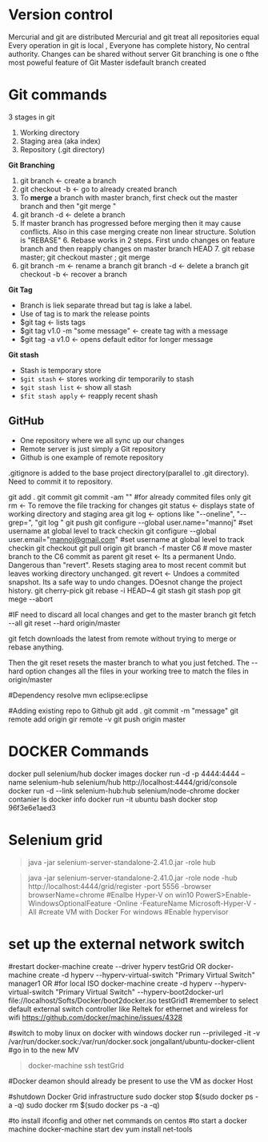 # Version control
Mercurial and git are distributed
Mercurial and git treat all repositories equal
Every operation in git is local , Everyone has complete history, No central authority.
Changes can be shared without server
Git branching is one o fthe most poweful feature of Git
Master isdefault branch created



# Git commands

3 stages in git
  1. Working directory
  2. Staging area (aka index)
  3. Repository (.git directory)

**Git Branching**
  1. git branch <branch name> <- create a branch
  2. git checkout -b <branch name> <- go to already created branch
  3. To **merge** a branch with master branch, first check out the master branch and then "git merge <branch name>"
  4. git branch -d <branch name> <- delete a branch
  5. If master branch has progressed before merging then it may cause conflicts. Also in this case merging create non linear structure. Solution is "REBASE"
                                    6. Rebase works in 2 steps. First undo changes on feature branch and then reapply changes on master branch HEAD
                                    7. git rebase master; git checkout master ; git merge <branch name>
  8. git branch -m <old branch> <new branch> <- rename a branch
  git branch -d <branch name> <- delete a branch
  git checkout -b <branch name> <sha> <- recover a branch
  
**Git Tag**
   - Branch is liek separate thread but tag is lake a label.
   - Use of tag is to mark the release points
   - $git tag <- lists tags
   - $git tag v1.0 -m "some message" <- create tag with a message
   - $git tag -a v1.0 <- opens default editor for longer message
   
 **Git stash**
  - Stash is temporary store
  - ```$git stash``` <- stores working dir temporarily to stash
  - ```$git stash list``` <- show all stash
  - ```$fit stash apply``` <- reapply recent shash
                                    
## GitHub   
- One repository where we all sync up our changes
- Remote server is just simply a Git repository
- Github is one example of remote repository
  

.gitignore is added to the base project directory(parallel to .git directory). Need to commit it to repository.

git add .
git commit
git commit -am "<message>" #for already commited files only
git rm <- To remove the file tracking  for changes
git status <- displays state of working directory and staging area
git log <- options like "--oneline", "--grep=<pattern>", "git log <file>"
git push
git configure --global user.name="mannoj" #set username at global level to track checkin
git configure --global user.email="mannoj@gmail.com" #set username at global level to track checkin
git checkout <branchname>
git pull origin 
git branch -f master C6 # move master branch to the C6 commit as parent
git reset <- Its a permanent Undo. Dangerous than "revert". Resets staging area to most recent commit but leaves working directory unchanged.
git revert <- Undoes a commited snapshot. Its a safe way to undo changes. DOesnot change the project history.
git cherry-pick <commits>
git rebase -i HEAD~4
git stash
git stash pop
git mege --abort

#IF need to discard all local changes and get to the master branch
git fetch --all
git reset --hard origin/master

git fetch downloads the latest from remote without trying to merge or rebase anything.

Then the git reset resets the master branch to what you just fetched. The --hard option changes all the files in your working tree to match the files in origin/master

#Dependency resolve
mvn eclipse:eclipse

#Adding existing repo to Github
git add .
git commit -m "message"
git remote add origin <repository URL>
gir remote -v
git push origin master


# DOCKER Commands
docker pull selenium/hub
docker images
docker run -d -p 4444:4444 –name selenium-hub selenium/hub
http://localhost:4444/grid/console
docker run -d --link selenium-hub:hub selenium/node-chrome
docker contanier ls
docker info
docker run -it ubuntu bash
docker stop 96f3e6e1aed3

# Selenium grid
>java -jar selenium-server-standalone-2.41.0.jar -role hub

>java -jar selenium-server-standalone-2.41.0.jar -role node -hub
http://localhost:4444/grid/register -port 5556 -browser browserName=chrome
#Enalbe Hyper-V on win10
PowerS>Enable-WindowsOptionalFeature -Online -FeatureName Microsoft-Hyper-V -All
#create VM with Docker For windows
#Enable hypervisor 
# set up the external network switch
#restart
docker-machine create --driver hyperv testGrid
OR
docker-machine create -d hyperv --hyperv-virtual-switch "Primary Virtual Switch" manager1
OR #for local ISO
docker-machine create -d hyperv --hyperv-virtual-switch "Primary Virtual Switch" --hyperv-boot2docker-url file://localhost/Softs/Docker/boot2docker.iso testGrid1
#remember to select default external switch controller like Reltek for ethernet and wireless for wifi https://github.com/docker/machine/issues/4328

#switch to moby linux on docker with windows
docker run --privileged -it -v /var/run/docker.sock:/var/run/docker.sock jongallant/ubuntu-docker-client 
#go in to the new MV
>docker-machine ssh testGrid

#Docker deamon should already be present to use the VM as docker Host

#shutdown Docker Grid infrastructure
sudo docker stop $(sudo docker ps -a -q)
sudo docker rm $(sudo docker ps -a -q)

#to install ifconfig and other net commands on centos
#to start a docker machine
docker-machine start dev
yum install net-tools
